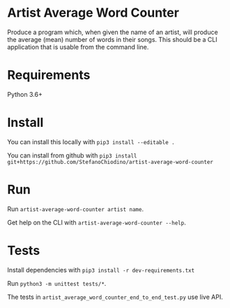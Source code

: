 # Artist Average Word Counter

Produce a program which, when given the name of an artist, will produce the average (mean) number of words in their songs.
This should be a CLI application that is usable from the command line.

# Requirements

Python 3.6+

# Install

You can install this locally with `pip3 install --editable .`

You can install from github with `pip3 install git+https://github.com/StefanoChiodino/artist-average-word-counter`

# Run

Run `artist-average-word-counter artist name`.

Get help on the CLI with `artist-average-word-counter --help`.

# Tests

Install dependencies with `pip3 install -r dev-requirements.txt`

Run `python3 -m unittest tests/*`.

The tests in `artist_average_word_counter_end_to_end_test.py` use live API.
